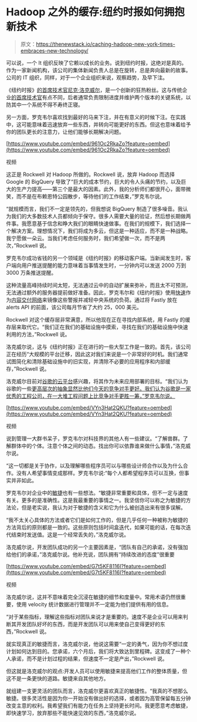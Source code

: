 # Hadoop 之外的缓存:纽约时报如何拥抱新技术

> 原文：<https://thenewstack.io/caching-hadoop-new-york-times-embraces-new-technology/>

可以说，一个 It 组织反映了它赖以成长的业务。说到纽约时报，这绝对是真的。作为一家新闻机构，该公司的集体新闻负责人总是在旋转，总是奔向最新的故事。公司的 IT 组织，同样，对于一个企业组织来说，观察趋势，及早下注。

《纽约时报》[的首席技术官尼克·洛克威尔](https://www.nytimes.com/)，是一个创新的狂热粉丝。这与传统企业[的首席技术官](https://thenewstack.io/ctos-warming-microservices/)有点不同，后者通常负责限制进度并维护两个版本的关键系统，以防其中一个系统不得不寿终正寝。

另一方面，罗克韦尔喜欢找到最好的马来下注，并在有意义的时候下注。在实践中，这可能意味着迅速放弃一些东西，并转向可能更好的东西。但这也意味着给予你的团队更长的注意力，让他们能够长期解决问题。

[https://www.youtube.com/embed/961Oc2RkaZo?feature=oembed](https://www.youtube.com/embed/961Oc2RkaZo?feature=oembed)

视频

这正是 Rockwell 对 Hadoop 所做的。Rockwell 说，放弃 Hadoop 而选择 Google 的 BigQuery 导致了“巨大的成本节约，巨大的令人头痛的节约，以及巨大的生产力提高——第三个是最大的因素。此外，我的分析师们都很开心，面带微笑，而不是在布赖恩特公园散步，等待他们的工作结束，”罗克韦尔说。

“就规模而言，我们不一定是领先的，但我想说 BigQuery 制造了很多噪音。我认为我们的大多数技术人员都倾向于保守。很多人需要大量的验证，然后想长期做两件事。我愿意基于信念和睁大我们的眼睛快速做事。在我们的规模下，我们选择一个解决方案。理想情况下，我们将成为多云，但这是一种适应，而不是一种战略。我宁愿做一朵云。当我们考虑任何服务时，我们希望做一次，而不是两次，”Rockwell 说。

罗克韦尔成功省钱的另一个领域是《纽约时报》的移动客户端。当新闻发生时，客户端向用户推送提醒的能力意味着当事情发生时，一分钟内可以发送 2000 万到 3000 万条推送提醒。

这种流量高峰持续时间太短，无法通过云中的自动扩展来弥补，而且太不可预测，无法通过额外的服务器提前做好准备。因此，罗克韦尔和《纽约时报》使用[快速](https://www.fastly.com/)作为[内容交付网络](https://en.wikipedia.org/wiki/Content_delivery_network)来镜像这些警报并减轻中央系统的负荷。通过将 Fastly 放在 alerts API 的前面，该公司每月节省了大约 25，000 美元。

Rockwell 对这个缓存层非常满意，所以他现在正在寻找内部系统，用 Fastly 的缓存层来取代它。“我们正在我们的基础设施中摸索，寻找在我们的基础设施中快速利用的方法，”Rockwell 说。

洛克威尔说，这与《纽约时报》正在进行的一些大型工作是一致的。首先，该公司正在经历“大规模的平台迁移，因此这对我们来说是一个非常好的时机。我们通常试图简化和清除基础设施中的旧实现，并清除不必要的应用程序和内部缓存，”Rockwell 说。

洛克威尔目前对[谷歌的云平台](https://cloud.google.com/)感兴趣，将其作为未来应用部署的目标。“我们认为谷歌的一些[更高层次的抽象显然比他们今天的竞争对手更好。我们认为谷歌是一家优秀的工程公司，在一大堆工程问题上比竞争对手更胜一筹，”罗克韦尔说。](https://www.google.com)

[https://www.youtube.com/embed/VYn3Hat2QKU?feature=oembed](https://www.youtube.com/embed/VYn3Hat2QKU?feature=oembed)

视频

说到管理一大群书呆子，罗克韦尔对科技界的其他人有一些建议。“了解兽群。了解群体中的个体。注意个体之间的动态。找出你可以依靠谁来做什么事情，”洛克威尔说。

“这一切都是关于协作，以及理解哪些程序员可以与哪些设计师合作以及为什么合作。没有人希望事情变成那样。罗克韦尔说:“每个人都希望程序员可以互换，但事实并非如此。

罗克韦尔对企业中的[敏捷](https://en.wikipedia.org/wiki/Agile_software_development)也有一些想法。“敏捷非常重要和具体，但不一定与速度有关。更多的是准确性。这是我最重要的事情之一。我坚信你可以称之为敏捷的方法论，但是老实说，我认为对于敏捷的含义和它为什么被创造出来有很多误解。

“我不太关心具体的方法或者它们是如何工作的，但是几乎任何一种被称为敏捷的方法背后的原则都是一致的。这些原则包括时间盒迭代，如果可能的话，在每次迭代结束时发送值。这是一个经常丢失的，”洛克威尔说。

洛克威尔说，开发团队成功的另一个主要因素是，“团队有自己的承诺，没有强加给他们的承诺，”洛克威尔说。他补充说，团队拥有“持续改进的态度”很重要

[https://www.youtube.com/embed/G7t5KF8116I?feature=oembed](https://www.youtube.com/embed/G7t5KF8116I?feature=oembed)

视频

洛克威尔说，这并不意味着完全沉浸在敏捷的细节和度量中。常用术语仍然很重要，使用 velocity 统计数据进行管理并不一定能为他们提供有用的信息。

“对于某些指标，理解这些指标对团队来说才是重要的。速度不是企业可以用来判断其开发团队好坏的东西，而是开发团队可以用来使自己变得更好的东西，”Rockwell 说。

就实现真正的敏捷而言，洛克威尔说，他说这需要“一定的勇气，因为你不想过度计划如何达到目的。您承诺，六个月后，我们将大致达到里程碑。这变成了一种个人承诺，而不是计划过程的结果，但速度不一定是产出，”Rockwell 说。

但这就是洛克威尔的观点:开发人员可以使用敏捷来提高他们工作的整体质量，但这不是一条更快的道路。敏捷来自其他地方。

就组建一支更灵活的团队而言，洛克威尔更喜欢真正的敏捷性。“我真的不想那么敏捷。很多灵活性是因为你一开始没有做出好的选择，或者因为高管保留每五分钟改变主意的权利。我希望我们有能力在任务上坚持更长时间。我更愿意考虑敏捷，即快速学习，放弃那些不能快速见效的东西，”洛克威尔说。

<svg xmlns:xlink="http://www.w3.org/1999/xlink" viewBox="0 0 68 31" version="1.1"><title>Group</title> <desc>Created with Sketch.</desc></svg>